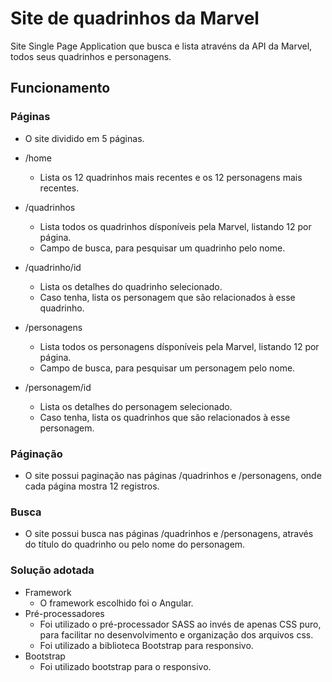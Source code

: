 # Site de quadrinhos da Marvel

Site Single Page Application que busca e lista atravéns da API da Marvel, todos seus quadrinhos e personagens.

## Funcionamento

### Páginas

* O site dividido em 5 páginas.

* /home
    * Lista os 12 quadrinhos mais recentes e os 12 personagens mais recentes.
* /quadrinhos
    * Lista todos os quadrinhos dísponíveis pela Marvel, listando 12 por página.
    * Campo de busca, para pesquisar um quadrinho pelo nome.
* /quadrinho/id
    * Lista os detalhes do quadrinho selecionado.
    * Caso tenha, lista os personagem que são relacionados à esse quadrinho.
* /personagens
    * Lista todos os personagens dísponíveis pela Marvel, listando 12 por página.
    * Campo de busca, para pesquisar um personagem pelo nome.
* /personagem/id
    * Lista os detalhes do personagem selecionado.
    * Caso tenha, lista os quadrinhos que são relacionados à esse personagem.

### Páginação
* O site possui paginação nas páginas /quadrinhos e /personagens, onde cada página mostra 12 registros.

### Busca
* O site possui busca nas páginas /quadrinhos e /personagens, através do título do quadrinho ou pelo nome do personagem.

### Solução adotada

* Framework 
    * O framework escolhido foi o Angular.
* Pré-processadores 
    * Foi utilizado o pré-processador SASS ao invés de apenas CSS puro, para facilitar no desenvolvimento e organização dos arquivos css.
    * Foi utilizado a biblioteca Bootstrap para responsivo.
* Bootstrap
    * Foi utilizado bootstrap para o responsivo. 


